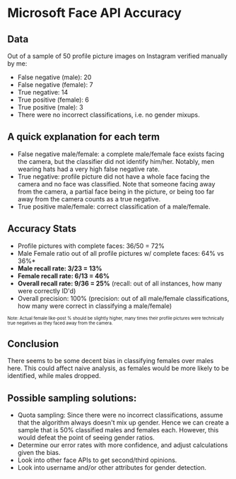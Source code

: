 # Microsoft Face API Accuracy

## Data
Out of a sample of 50 profile picture images on Instagram verified manually by me:
- False negative (male): 20
- False negative (female): 7
- True negative: 14
- True positive (female): 6
- True positive (male): 3
- There were no incorrect classifications, i.e. no gender mixups.

## A quick explanation for each term
- False negative male/female: a complete male/female face exists facing the camera, but the classifier did not identify him/her. Notably, men wearing hats had a very high false negative rate.
- True negative: profile picture did not have a whole face facing the camera and no face was classified. Note that someone facing away from the camera, a partial face being in the picture, or being too far away from the camera counts as a true negative.
- True positive male/female: correct classification of a male/female.

## Accuracy Stats
- Profile pictures with complete faces: 36/50 = 72%
- Male Female ratio out of all profile pictures w/ complete faces: 64% vs 36%*
- **Male recall rate: 3/23 = 13%**
- **Female recall rate: 6/13 = 46%**
- **Overall recall rate: 9/36 = 25%** (recall: out of all instances, how many were correctly ID'd)
- Overall precision: 100% (precision: out of all male/female classifications, how many were correct in classifying a male/female) 

<sub><sup>Note: Actual female like-post % should be slightly higher, many times their profile pictures were technically true negatives as they faced away from the camera.</sup></sub>


## Conclusion
There seems to be some decent bias in classifying females over males here. This could affect naive analysis, as females would be more likely to be identified, while males dropped.


## Possible sampling solutions:
- Quota sampling: Since there were no incorrect classifications, assume that the algorithm always doesn't mix up gender. Hence we can create a sample that is 50% classified males and females each. However, this would defeat the point of seeing gender ratios.
- Determine our error rates with more confidence, and adjust calculations given the bias.
- Look into other face APIs to get second/third opinions.
- Look into username and/or other attributes for gender detection.